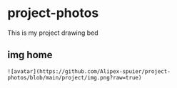 # project-photos
This is my project drawing bed

## img home
```
![avatar](https://github.com/Alipex-spuier/project-photos/blob/main/project/img.png?raw=true)
```
